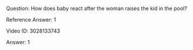 Question: How does baby react after the woman raises the kid in the pool?

Reference Answer: 1

Video ID: 3028133743

Answer: 1

